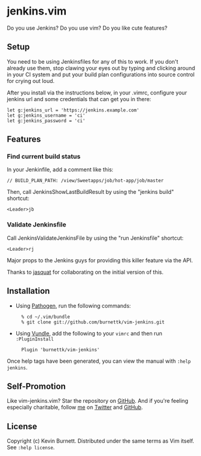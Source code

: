 # jenkins.vim

Do you use Jenkins? Do you use vim? Do you like cute features?

## Setup

You need to be using Jenkinsfiles for any of this to work. If you don't already
use them, stop clawing your eyes out by typing and clicking around in your CI
system and put your build plan configurations into source control for crying out
loud.

After you install via the instructions below, in your .vimrc, configure your
jenkins url and some credentials that can get you in there:

    let g:jenkins_url = 'https://jenkins.example.com'
    let g:jenkins_username = 'ci'
    let g:jenkins_password = 'ci'

## Features

### Find current build status

In your Jenkinfile, add a comment like this:

    // BUILD_PLAN_PATH: /view/Sweetapps/job/hot-app/job/master

Then, call JenkinsShowLastBuildResult by using the "jenkins build" shortcut:

    <Leader>jb

### Validate Jenkinsfile

Call JenkinsValidateJenkinsFile by using the "run Jenkinsfile" shortcut:
    
    <Leader>rj

Major props to the Jenkins guys for providing this killer feature via the API.

Thanks to [jasquat][jasquat] for collaborating on the initial version of this.

## Installation

* Using [Pathogen][pathogen], run the following commands:

        % cd ~/.vim/bundle
        % git clone git://github.com/burnettk/vim-jenkins.git

* Using [Vundle][vundle], add the following to your `vimrc` and then run
  `:PluginInstall`

        Plugin 'burnettk/vim-jenkins'

Once help tags have been generated, you can view the manual with
`:help jenkins`.

## Self-Promotion

Like vim-jenkins.vim? Star the repository on [GitHub][project]. And if you're
feeling especially charitable, follow [me][mysite] on [Twitter][mytwitter] and
[GitHub][mygithub].

## License

Copyright (c) Kevin Burnett.  Distributed under the same terms as Vim itself.
See `:help license`.

[jasquat]: https://github.com/jasquat
[pathogen]: https://github.com/tpope/vim-pathogen
[vundle]: https://github.com/gmarik/vundle
[project]: https://github.com/burnettk/vim-jenkins
[mysite]: http://notkeepingitreal.com
[mytwitter]: http://twitter.com/kbbkkbbk
[mygithub]: https://github.com/burnettk
